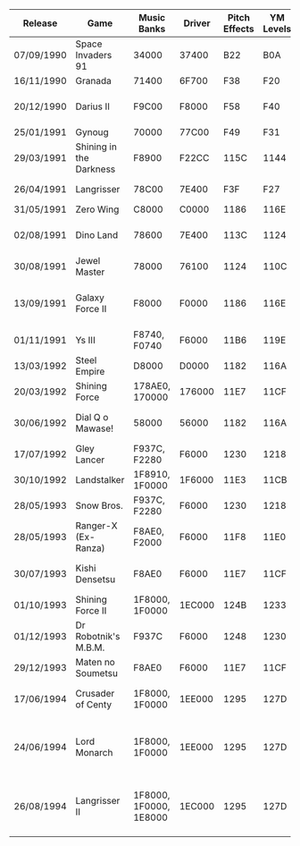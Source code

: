 

| Release    | Game                    | Music Banks            | Driver | Pitch Effects | YM Levels | PSG Inst. | Pre-load | YM Inst.     | SSG-EG | Sample Table | Multi-bank | Sample Banks                           |
| ---------- | ----------------------- | ---------------------- | ------ | ------------- | --------- | --------- | -------- | ------------ | ------ | ------------ | ---------- | -------------------------------------- |
| 07/09/1990 | Space Invaders 91       | 34000                  | 37400  | B22           | B0A       | B89       | 1800     | 38036        | false  | 38A50        | false      | 38000                                  |
| 16/11/1990 | Granada                 | 71400                  | 6F700  | F38           | F20       | F9F       | 0        | 7074C        | false  | 70C47        | true       | 78000                                  |
| 20/12/1990 | Darius II               | F9C00                  | F8000  | F58           | F40       | FBF       | 0        | F906C        | false  | F9503        | true       | E0000, E8000, F0000                    |
| 25/01/1991 | Gynoug                  | 70000                  | 77C00  | F49           | F31       | 105D      | 0        | 78B41        | false  | 793E2        | true       | 78000                                  |
| 29/03/1991 | Shining in the Darkness | F8900                  | F22CC  | 115C          | 1144      | 11C3      | 0        | F3755        | true   | F36ED        | true       | F0000                                  |
| 26/04/1991 | Langrisser              | 78C00                  | 7E400  | F3F           | F27       | FA6       | 0        | 7F453        | false  | 7FF7D        | true       | 70000, 78000                           |
| 31/05/1991 | Zero Wing               | C8000                  | C0000  | 1186          | 116E      | 11ED      | 0        | C1483        | true   | C1433        | true       | C0000                                  |
| 02/08/1991 | Dino Land               | 78600                  | 7E400  | 113C          | 1124      | 11A3      | 0        | 7F8BC        | true   | 7F7EC        | true       | 68000, 70000, 78000                    |
| 30/08/1991 | Jewel Master            | 78000                  | 76100  | 1124          | 110C      | 118B      | 0        | 77521        | true   | 7732D        | true       | 70000                                  |
| 13/09/1991 | Galaxy Force II         | F8000                  | F0000  | 1186          | 116E      | 11ED      | 0        | F14BD        | true   | F1425        | true       | E0000, E8000, F0000, F8000             |
| 01/11/1991 | Ys III                  | F8740, F0740           | F6000  | 11B6          | 119E      | 121D      | 0        | F0000, F8000 | true   | F7474        | true       | E8000                                  |
| 13/03/1992 | Steel Empire            | D8000                  | D0000  | 1182          | 116A      | 11E9      | 0        | D14FD        | true   | D1425        | true       | E0000                                  |
| 20/03/1992 | Shining Force           | 178AE0, 170000         | 176000 | 11E7          | 11CF      | 124E      | 0        | 178000       | true   | 1774B4       | true       | 168000                                 |
| 30/06/1992 | Dial Q o Mawase!        | 58000                  | 56000  | 1182          | 116A      | 11E9      | 0        | 574AD        | true   | 57425        | true       | 40000, 48000, 50000                    |
| 17/07/1992 | Gley Lancer             | F937C, F2280           | F6000  | 1230          | 1218      | 1297      | 0        | F8000        | true   | F74E4        | true       | E8000                                  |
| 30/10/1992 | Landstalker             | 1F8910, 1F0000         | 1F6000 | 11E3          | 11CB      | 124A      | 0        | 1F8000       | true   | 1F74D4       | true       | 1E0000, 1E8000                         |
| 28/05/1993 | Snow Bros.              | F937C, F2280           | F6000  | 1230          | 1218      | 1297      | 0        | F8000        | true   | F74E4        | true       | E8000                                  |
| 28/05/1993 | Ranger-X (Ex-Ranza)     | F8AE0, F2000           | F6000  | 11F8          | 11E0      | 125F      | 0        | F8000        | true   | F74A4        | true       | E8000, F0000                           |
| 30/07/1993 | Kishi Densetsu          | F8AE0                  | F6000  | 11E7          | 11CF      | 124E      | 0        | F8000        | true   | F7494        | true       | E0000, E8000, F0000                    |
| 01/10/1993 | Shining Force II        | 1F8000, 1F0000         | 1EC000 | 124B          | 1233      | 12B2      | 0        | 1EB000       | true   | 1ED535       | true       | 1E0000, 1E8000                         |
| 01/12/1993 | Dr Robotnik's M.B.M.    | F937C                  | F6000  | 1248          | 1230      | 1294      | 0        | F8000        | true   | F74E4        | true       | B0000, E8000                           |
| 29/12/1993 | Maten no Soumetsu       | F8AE0                  | F6000  | 11E7          | 11CF      | 124E      | 0        | F8000        | true   | F7494        | true       | E0000, E8000                           |
| 17/06/1994 | Crusader of Centy       | 1F8000, 1F0000         | 1EE000 | 1295          | 127D      | 12FC      | 0        | 1F7000       | true   | 1EF5BB       | true       | 1D8000, 1E0000, 1E8000                 |
| 24/06/1994 | Lord Monarch            | 1F8000, 1F0000         | 1EE000 | 1295          | 127D      | 12FC      | 0        | 1ED000       | true   | 1EF5BE       | true       | 1C0000, 1C8000, 1D0000, 1D8000, 1E0000 |
| 26/08/1994 | Langrisser II           | 1F8000, 1F0000, 1E8000 | 1EC000 | 1295          | 127D      | 12FA      | 0        | 1EE000       | true   | 1ED5BE       | true       | 1C0000, 1C8000, 1D0000, 1D8000, 1E0000 |




